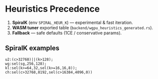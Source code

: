 # Heuristics Precedence

1. **SpiralK** (env `SPIRAL_HEUR_K`) — experimental & fast iteration.
2. **WASM tuner** exported table (`backend/wgpu_heuristics_generated.rs`).
3. **Fallback** — safe defaults (1CE / conservative params).

## SpiralK examples
```text
u2:(c>32768)||(k>128);
wg:sel(sg,256,128);
kl:sel(k>=64,32,sel(k>=16,16,8));
ch:sel(c>32768,8192,sel(c>16384,4096,0))
```
